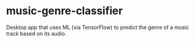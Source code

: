 # music-genre-classifier
Desktop app that uses ML (via TensorFlow) to predict the genre of a music track based on its audio.

